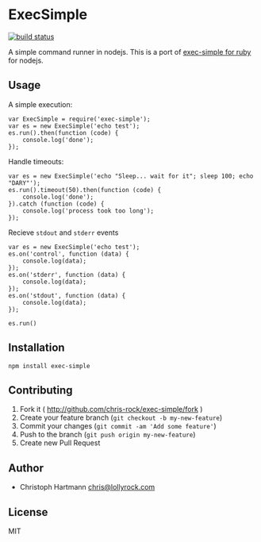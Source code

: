 # ExecSimple

[![build status](https://secure.travis-ci.org/spaceportci/exec-simple.png)](http://travis-ci.org/spaceportci/exec-simple)

A simple command runner in nodejs. This is a port of [exec-simple for ruby](https://github.com/arlimus/exec-simple) for nodejs.

## Usage

A simple execution:

    var ExecSimple = require('exec-simple');
    var es = new ExecSimple('echo test');
    es.run().then(function (code) {
        console.log('done');
    });

Handle timeouts:

    var es = new ExecSimple('echo "Sleep... wait for it"; sleep 100; echo "DARY"');
    es.run().timeout(50).then(function (code) {
        console.log('done');
    }).catch (function (code) {
        console.log('process took too long');
    });

Recieve `stdout` and `stderr` events

    var es = new ExecSimple('echo test');
    es.on('control', function (data) {
        console.log(data);
    });
    es.on('stderr', function (data) {
        console.log(data);
    });
    es.on('stdout', function (data) {
        console.log(data);
    });

    es.run()


## Installation

    npm install exec-simple

## Contributing

1. Fork it ( http://github.com/chris-rock/exec-simple/fork )
2. Create your feature branch (`git checkout -b my-new-feature`)
3. Commit your changes (`git commit -am 'Add some feature'`)
4. Push to the branch (`git push origin my-new-feature`)
5. Create new Pull Request

## Author

- Christoph Hartmann <chris@lollyrock.com>

## License

MIT
